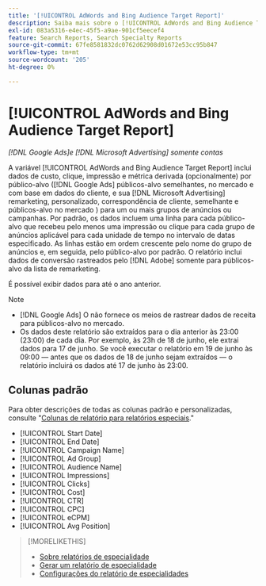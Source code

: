 ```yaml
---
title: '[!UICONTROL AdWords and Bing Audience Target Report]'
description: Saiba mais sobre o [!UICONTROL AdWords and Bing Audience Target Report].
exl-id: 083a5316-e4ec-45f5-a9ae-901cf5eecef4
feature: Search Reports, Search Specialty Reports
source-git-commit: 67fe8581832dc0762d62908d01672e53cc95b847
workflow-type: tm+mt
source-wordcount: '205'
ht-degree: 0%

---
```


# [!UICONTROL AdWords and Bing Audience Target Report]

*[!DNL Google Ads]e [!DNL Microsoft Advertising] somente contas*

A variável [!UICONTROL AdWords and Bing Audience Target Report] inclui dados de custo, clique, impressão e métrica derivada (opcionalmente) por público-alvo ([!DNL Google Ads] públicos-alvo semelhantes, no mercado e com base em dados do cliente, e sua [!DNL Microsoft Advertising] remarketing, personalizado, correspondência de cliente, semelhante e públicos-alvo no mercado ) para um ou mais grupos de anúncios ou campanhas. Por padrão, os dados incluem uma linha para cada público-alvo que recebeu pelo menos uma impressão ou clique para cada grupo de anúncios aplicável para cada unidade de tempo no intervalo de datas especificado. As linhas estão em ordem crescente pelo nome do grupo de anúncios e, em seguida, pelo público-alvo por padrão. O relatório inclui dados de conversão rastreados pelo [!DNL Adobe] somente para públicos-alvo da lista de remarketing.

É possível exibir dados para até o ano anterior.

>[!NOTE]
>
>* [!DNL Google Ads] O não fornece os meios de rastrear dados de receita para públicos-alvo no mercado.
>* Os dados deste relatório são extraídos para o dia anterior às 23:00 (23:00) de cada dia. Por exemplo, às 23h de 18 de junho, ele extrai dados para 17 de junho. Se você executar o relatório em 19 de junho às 09:00 — antes que os dados de 18 de junho sejam extraídos — o relatório incluirá os dados até 17 de junho às 23:00.

## Colunas padrão

Para obter descrições de todas as colunas padrão e personalizadas, consulte &quot;[Colunas de relatório para relatórios especiais](specialty-report-columns.md).&quot;

* [!UICONTROL Start Date]
* [!UICONTROL End Date]
* [!UICONTROL Campaign Name]
* [!UICONTROL Ad Group]
* [!UICONTROL Audience Name]
* [!UICONTROL Impressions]
* [!UICONTROL Clicks]
* [!UICONTROL Cost]
* [!UICONTROL CTR]
* [!UICONTROL CPC]
* [!UICONTROL eCPM]
* [!UICONTROL Avg Position]

>[!MORELIKETHIS]
>
>* [Sobre relatórios de especialidade](specialty-report-about.md)
>* [Gerar um relatório de especialidade](specialty-report-generate.md)
>* [Configurações do relatório de especialidades](specialty-report-settings.md)

